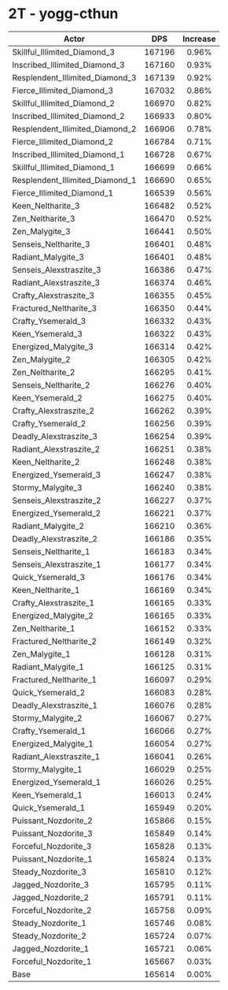 # 2T - yogg-cthun
| Actor | DPS | Increase |
|---|:---:|:---:|
|Skillful_Illimited_Diamond_3|167196|0.96%|
|Inscribed_Illimited_Diamond_3|167160|0.93%|
|Resplendent_Illimited_Diamond_3|167139|0.92%|
|Fierce_Illimited_Diamond_3|167032|0.86%|
|Skillful_Illimited_Diamond_2|166970|0.82%|
|Inscribed_Illimited_Diamond_2|166933|0.80%|
|Resplendent_Illimited_Diamond_2|166906|0.78%|
|Fierce_Illimited_Diamond_2|166784|0.71%|
|Inscribed_Illimited_Diamond_1|166728|0.67%|
|Skillful_Illimited_Diamond_1|166699|0.66%|
|Resplendent_Illimited_Diamond_1|166690|0.65%|
|Fierce_Illimited_Diamond_1|166539|0.56%|
|Keen_Neltharite_3|166482|0.52%|
|Zen_Neltharite_3|166470|0.52%|
|Zen_Malygite_3|166441|0.50%|
|Senseis_Neltharite_3|166401|0.48%|
|Radiant_Malygite_3|166401|0.48%|
|Senseis_Alexstraszite_3|166386|0.47%|
|Radiant_Alexstraszite_3|166374|0.46%|
|Crafty_Alexstraszite_3|166355|0.45%|
|Fractured_Neltharite_3|166350|0.44%|
|Crafty_Ysemerald_3|166332|0.43%|
|Keen_Ysemerald_3|166322|0.43%|
|Energized_Malygite_3|166314|0.42%|
|Zen_Malygite_2|166305|0.42%|
|Zen_Neltharite_2|166295|0.41%|
|Senseis_Neltharite_2|166276|0.40%|
|Keen_Ysemerald_2|166275|0.40%|
|Crafty_Alexstraszite_2|166262|0.39%|
|Crafty_Ysemerald_2|166256|0.39%|
|Deadly_Alexstraszite_3|166254|0.39%|
|Radiant_Alexstraszite_2|166251|0.38%|
|Keen_Neltharite_2|166248|0.38%|
|Energized_Ysemerald_3|166247|0.38%|
|Stormy_Malygite_3|166240|0.38%|
|Senseis_Alexstraszite_2|166227|0.37%|
|Energized_Ysemerald_2|166221|0.37%|
|Radiant_Malygite_2|166210|0.36%|
|Deadly_Alexstraszite_2|166186|0.35%|
|Senseis_Neltharite_1|166183|0.34%|
|Senseis_Alexstraszite_1|166177|0.34%|
|Quick_Ysemerald_3|166176|0.34%|
|Keen_Neltharite_1|166169|0.34%|
|Crafty_Alexstraszite_1|166165|0.33%|
|Energized_Malygite_2|166165|0.33%|
|Zen_Neltharite_1|166152|0.33%|
|Fractured_Neltharite_2|166149|0.32%|
|Zen_Malygite_1|166128|0.31%|
|Radiant_Malygite_1|166125|0.31%|
|Fractured_Neltharite_1|166097|0.29%|
|Quick_Ysemerald_2|166083|0.28%|
|Deadly_Alexstraszite_1|166076|0.28%|
|Stormy_Malygite_2|166067|0.27%|
|Crafty_Ysemerald_1|166066|0.27%|
|Energized_Malygite_1|166054|0.27%|
|Radiant_Alexstraszite_1|166041|0.26%|
|Stormy_Malygite_1|166029|0.25%|
|Energized_Ysemerald_1|166026|0.25%|
|Keen_Ysemerald_1|166013|0.24%|
|Quick_Ysemerald_1|165949|0.20%|
|Puissant_Nozdorite_2|165866|0.15%|
|Puissant_Nozdorite_3|165849|0.14%|
|Forceful_Nozdorite_3|165828|0.13%|
|Puissant_Nozdorite_1|165824|0.13%|
|Steady_Nozdorite_3|165810|0.12%|
|Jagged_Nozdorite_3|165795|0.11%|
|Jagged_Nozdorite_2|165791|0.11%|
|Forceful_Nozdorite_2|165758|0.09%|
|Steady_Nozdorite_1|165746|0.08%|
|Steady_Nozdorite_2|165724|0.07%|
|Jagged_Nozdorite_1|165721|0.06%|
|Forceful_Nozdorite_1|165667|0.03%|
|Base|165614|0.00%|
